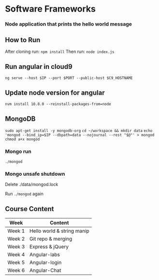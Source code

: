 # Software Frameworks
### Node application that prints the hello world message

## How to Run
After cloning run: `npm install`
Then run: `node index.js`

## Run angular in cloud9
`ng serve --host $IP --port $PORT --public-host $C9_HOSTNAME`

## Update node version for angular
`nvm install 10.8.0 --reinstall-packages-from=node`

## MongoDB
`sudo apt-get install -y mongodb-org`
`cd ~/workspace && mkdir data`
`echo 'mongod --bind_ip=$IP --dbpath=data --nojournal --rest "$@"' > mongod`
`chmod a+x mongod`

### Mongo run
`./mongod`

### Mongo unsafe shutdown
Delete ./data/mongod.lock

Run `./mongod` again


## Course Content

|  Week          |Content                        |
|----------------|-------------------------------|
|Week 1          |Hello world & string manip     |
|Week 2          |Git repo & merging             |
|Week 3          |Express & jQuery               |
|Week 4          |Angular-labs                   |
|Week 5          |Angular-login                  |
|Week 6          |Angular-Chat                   |
